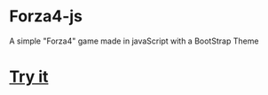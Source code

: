 # Forza4-js

A simple "Forza4" game made in javaScript with a BootStrap Theme

# [Try it](https://carloramponi.github.io/Forza4-js/)
